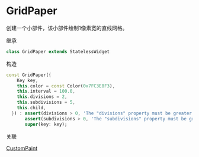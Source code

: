 # GridPaper

创建一个小部件，该小部件绘制1像素宽的直线网格。

继承

``` dart
class GridPaper extends StatelessWidget 
```

构造

``` dart
const GridPaper({
    Key key,
    this.color = const Color(0x7FC3E8F3),
    this.interval = 100.0,
    this.divisions = 2,
    this.subdivisions = 5,
    this.child,
  }) : assert(divisions > 0, 'The "divisions" property must be greater than zero. If there were no divisions, the grid paper would not paint anything.'),
       assert(subdivisions > 0, 'The "subdivisions" property must be greater than zero. If there were no subdivisions, the grid paper would not paint anything.'),
       super(key: key);

```

关联

[CustomPaint](./CustomPaint.html)